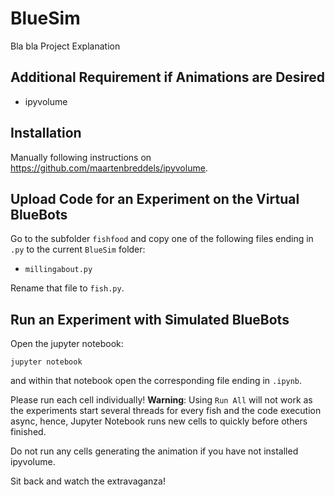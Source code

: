 # BlueSim

Bla bla Project Explanation

## Additional Requirement if Animations are Desired

- ipyvolume

## Installation

Manually following instructions on https://github.com/maartenbreddels/ipyvolume.

## Upload Code for an Experiment on the Virtual BlueBots

Go to the subfolder `fishfood` and copy one of the following files ending in `.py` to the current `BlueSim` folder:

- `millingabout.py`

Rename that file to `fish.py`.

## Run an Experiment with Simulated BlueBots

Open the jupyter notebook:

```
jupyter notebook
```

and within that notebook open the corresponding file ending in `.ipynb`.

Please run each cell individually! **Warning**: Using `Run All` will not work
as the experiments start several threads for every fish and the code execution
async, hence, Jupyter Notebook runs new cells to quickly before others finished.

Do not run any cells generating the animation if you have not installed ipyvolume.

Sit back and watch the extravaganza!
